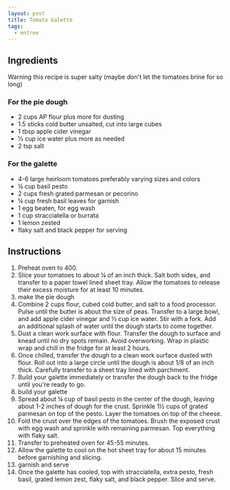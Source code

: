 ```yaml
---
layout: post
title: Tomato Galette
tags:
  - entree
---
```


## Ingredients

Warning this recipe is super salty (maybe don't let the tomatoes brine for so long)

### For the pie dough

- 2 cups AP flour plus more for dusting
- 1.5 sticks cold butter unsalted, cut into large cubes
- 1 tbsp apple cider vinegar
- ⅓ cup ice water plus more as needed
- 2 tsp salt

### For the galette

- 4-6 large heirloom tomatoes preferably varying sizes and colors
- ¼ cup basil pesto
- 2 cups fresh grated parmesan or pecorino
- ¼ cup fresh basil leaves for garnish
- 1 egg beaten, for egg wash
- 1 cup stracciatella or burrata
- 1 lemon zested
- flaky salt and black pepper for serving

## Instructions

1. Preheat oven to 400.
1. Slice your tomatoes to about ¼ of an inch thick. Salt both sides, and transfer to a paper towel lined sheet tray. Allow the tomatoes to release their excess moisture for at least 10 minutes.
1. make the pie dough
1. Combine 2 cups flour, cubed cold butter, and salt to a food processor. Pulse until the butter is about the size of peas. Transfer to a large bowl, and add apple cider vinegar and ⅓ cup ice water. Stir with a fork. Add an additional splash of water until the dough starts to come together.
1. Dust a clean work surface with flour. Transfer the dough to surface and knead until no dry spots remain. Avoid overworking. Wrap in plastic wrap and chill in the fridge for at least 2 hours.
1. Once chilled, transfer the dough to a clean work surface dusted with flour. Roll out into a large circle until the dough is about 1/8 of an inch thick. Carefully transfer to a sheet tray lined with parchment.
1. Build your galette immediately or transfer the dough back to the fridge until you're ready to go.
1. build your galette
1. Spread about ¼ cup of basil pesto in the center of the dough, leaving about 1-2 inches of dough for the crust. Sprinkle 1½ cups of grated parmesan on top of the pesto. Layer the tomatoes on top of the cheese.
1. Fold the crust over the edges of the tomatoes. Brush the exposed crust with egg wash and sprinkle with remaining parmesan. Top everything with flaky salt.
1. Transfer to preheated oven for 45-55 minutes.
1. Allow the galette to cool on the hot sheet tray for about 15 minutes before garnishing and slicing.
1. garnish and serve
1. Once the galette has cooled, top with stracciatella, extra pesto, fresh basil, grated lemon zest, flaky salt, and black pepper. Slice and serve.
